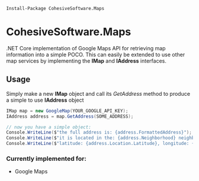 ```
Install-Package CohesiveSoftware.Maps
```

# CohesiveSoftware.Maps
.NET Core implementation of Google Maps API for retrieving map information into a simple POCO.  This can easily be extended to use other map services by implementing the **IMap** and **IAddress** interfaces.

## Usage

Simply make a new **IMap** object and call its *GetAddress* method to produce a simple to use **IAddress** object

```c#
IMap map = new GoogleMap(YOUR_GOOGLE_API_KEY);
IAddress address = map.GetAddress(SOME_ADDRESS);

// now you have a simple object:
Console.WriteLine($"the full address is: {address.FormattedAddress}");
Console.WriteLine($"it is located in the: {address.Neighborhood} neighborhood");'
Console.WriteLine($"latitude: {address.Location.Latitude}, longitude: {address.Location.Longitude}");'
```

### Currently implemented for:
- Google Maps
